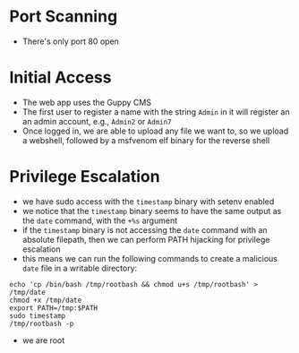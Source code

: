 # Port Scanning
* There's only port 80 open
# Initial Access
* The web app uses the Guppy CMS
* The first user to register a name with the string `Admin` in it will register an an admin account, e.g., `Admin2` or `Admin7`
* Once logged in, we are able to upload any file we want to, so we upload a webshell, followed by a msfvenom elf binary for the reverse shell
# Privilege Escalation
* we have sudo access with the `timestamp` binary with setenv enabled
* we notice that the `timestamp` binary seems to have the same output as the `date` command, with the `+%s` argument
* if the `timestamp` binary is not accessing the `date` command with an absolute filepath, then we can perform PATH hijacking for privilege escalation
* this means we can run the following commands to create a malicious `date` file in a writable directory:
```
echo 'cp /bin/bash /tmp/rootbash && chmod u+s /tmp/rootbash' > /tmp/date
chmod +x /tmp/date
export PATH=/tmp:$PATH
sudo timestamp
/tmp/rootbash -p
```
* we are root

